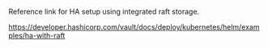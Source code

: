 Reference link for HA setup using integrated raft storage.

https://developer.hashicorp.com/vault/docs/deploy/kubernetes/helm/examples/ha-with-raft